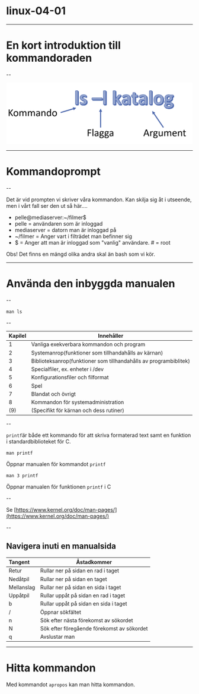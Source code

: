 # linux-04-01

---

# En kort introduktion till kommandoraden

--

![Bild1](images/linux-04-01.png)

---

# Kommandoprompt

--

Det är vid prompten vi skriver våra kommandon.
Kan skilja sig åt i utseende, men i vårt fall ser den ut så här….
- <span class=bluetext>pelle</span>@<span class=redtext>mediaserver</span>:<span class=greentext>~/filmer</span><span class=orangetext>$</span>
- <span class=bluetext>pelle</span> = användaren som är inloggad
- <span class=redtext>mediaserver</span> = datorn man är inloggad på
- <span class=greentext>~/filmer</span> = Anger vart i filträdet man befinner sig
- <span class=orangetext>$</span> = Anger att man är inloggad som "vanlig" användare. # = root

Obs! Det finns en mängd olika andra skal än bash som vi kör.

---

# Använda den inbyggda manualen

--

```
man ls
```

--

| Kapilel |Innehåller                    |
|:--------|------------------------------|
| 1       | Vanliga exekverbara kommandon och program|
| 2       | Systemanrop(funktioner som tillhandahålls av kärnan)|
| 3       | Biblioteksanrop(funktioner som tillhandahålls av programbiblitek)|
| 4       | Specialfiler, ex. enheter i /dev|
| 5       | Konfigurationsfiler och filformat|
| 6       | Spel|
| 7       | Blandat och övrigt|
| 8       | Kommandon för systemadministration|
| (9)       | (Specifikt för kärnan och dess rutiner)|

--

`printf`är både ett kommando för att skriva formaterad text samt en funktion i standardbiblioteket för C.

```
man printf
```

Öppnar manualen för kommandot `printf`

```
man 3 printf
```

Öppnar manualen för funktionen `printf` i C

--

Se [https://www.kernel.org/doc/man-pages/](https://www.kernel.org/doc/man-pages/)

--

## Navigera inuti en manualsida


| Tangent    |Åstadkommer                                 |
|:-----------|--------------------------------------------|
| Retur      | Rullar ner på sidan en rad i taget         |
| Nedåtpil   | Rullar ner på sidan en taget               |
| Mellanslag | Rullar ner på sidan en sida i taget        |
| Uppåtpil   | Rullar uppåt på sidan en rad i taget       |
| b          | Rullar uppåt på sidan en sida i taget      |
| /          | Öppnar sökfältet                           |
| n          | Sök efter nästa förekomst av sökordet      |
| N          | Sök efter föregående förekomst av sökordet |
| q          | Avslustar man                              |

---

# Hitta kommandon

Med kommandot `apropos` kan man hitta kommandon.

